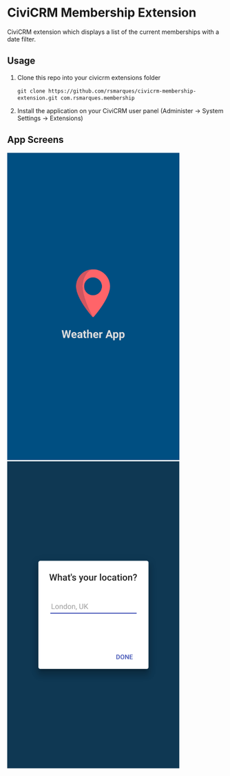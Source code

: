 # CiviCRM Membership Extension
CiviCRM extension which displays a list of the current memberships with a date filter.

## Usage

1. Clone this repo into your civicrm extensions folder

    ```
    git clone https://github.com/rsmarques/civicrm-membership-extension.git com.rsmarques.membership
    ```

2. Install the application on your CiviCRM user panel (Administer -> System Settings -> Extensions)

## App Screens
<img src="https://raw.githubusercontent.com/rsmarques/weather-app/develop/app/images/app_screens/app_screen_1.png" width="400">
<img src="https://raw.githubusercontent.com/rsmarques/weather-app/develop/app/images/app_screens/app_screen_2.png" width="400">
